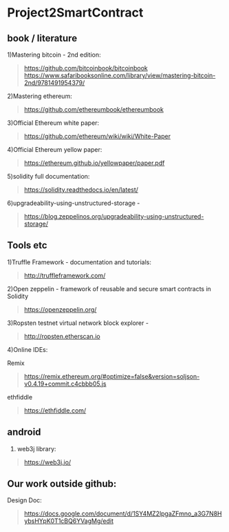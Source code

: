 # Project2SmartContract

## book / literature

1)Mastering bitcoin - 2nd edition:
>https://github.com/bitcoinbook/bitcoinbook
    https://www.safaribooksonline.com/library/view/mastering-bitcoin-2nd/9781491954379/

2)Mastering ethereum:
>https://github.com/ethereumbook/ethereumbook

3)Official Ethereum white paper:
>https://github.com/ethereum/wiki/wiki/White-Paper

4)Official Ethereum yellow paper:
>https://ethereum.github.io/yellowpaper/paper.pdf

5)solidity full documentation:
>https://solidity.readthedocs.io/en/latest/

6)upgradeability-using-unstructured-storage -
>https://blog.zeppelinos.org/upgradeability-using-unstructured-storage/    

## Tools etc

1)Truffle Framework - documentation and tutorials:
>http://truffleframework.com/

2)Open zeppelin - framework of reusable and secure smart contracts in Solidity
>https://openzeppelin.org/

3)Ropsten testnet virtual network block explorer -
>http://ropsten.etherscan.io

4)Online IDEs:  

Remix
>https://remix.ethereum.org/#optimize=false&version=soljson-v0.4.19+commit.c4cbbb05.js

ethfiddle
>https://ethfiddle.com/


## android

1) web3j library:  
>https://web3j.io/

## Our work outside github:
Design Doc:
>https://docs.google.com/document/d/1SY4MZ2lpgaZFmno_a3G7N8HybsHYpK0T1cBQ6YVagMg/edit
